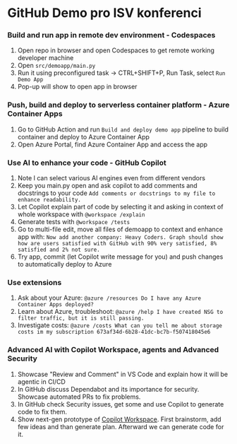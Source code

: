 # GitHub Demo pro ISV konferenci

### Build and run app in remote dev environment - Codespaces
1. Open repo in browser and open Codespaces to get remote working developer machine
2. Open ```src/demoapp/main.py```
2. Run it using preconfigured task -> CTRL+SHIFT+P, Run Task, select ```Run Demo App```
3. Pop-up will show to open app in browser

### Push, build and deploy to serverless container platform - Azure Container Apps
1. Go to GitHub Action and run ```Build and deploy demo app``` pipeline to build container and deploy to Azure Container App
2. Open Azure Portal, find Azure Container App and access the app

### Use AI to enhance your code - GitHub Copilot
1. Note I can select various AI engines even from different vendors
2. Keep you main.py open and ask copilot to add comments and docstrings to your code ```Add comments or docstrings to my file to enhance readability.```
3. Let Copilot explain part of code by selecting it and asking in context of whole workspace with ```@workspace /explain```
4. Generate tests with ```@workspace /tests```
5. Go to multi-file edit, move all files of demoapp to context and enhance app with: ```Now add another company: Heavy Coders. Graph should show how are users satisfied with GitHub with 90% very satisfied, 8% satisfied and 2% not sure.```
6. Try app, commit (let Copilot write message for you) and push changes to automatically deploy to Azure

### Use extensions
1. Ask about your Azure: ```@azure /resources Do I have any Azure Container Apps deployed?```
2. Learn about Azure, troubleshoot: ```@azure /help I have created NSG to filter traffic, but it is still passing.```
3. Investigate costs: ```@azure /costs What can you tell me about storage costs im my subscription 673af34d-6b28-41dc-bc7b-f507418045e6```

### Advanced AI with Copilot Workspace, agents and Advanced Security
1. Showcase "Review and Comment" in VS Code and explain how it will be agentic in CI/CD
2. In GitHub discuss Dependabot and its importance for security. Showcase automated PRs to fix problems.
3. In GitHub check Security issues, get some and use Copilot to generate code to fix them.
4. Show next-gen prototype of [Copilot Workspace](https://copilot-workspace.githubnext.com/). First brainstorm, add few ideas and than generate plan. Afterward we can generate code for it.


